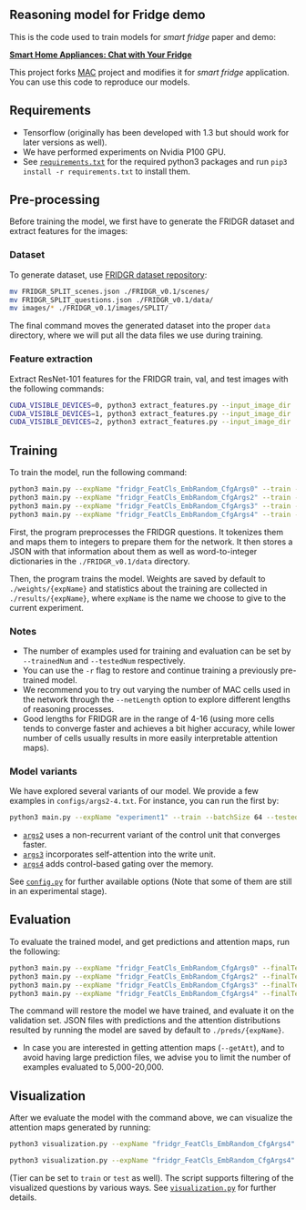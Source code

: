 ## Reasoning model for Fridge demo

This is the code used to train models for *smart fridge* paper and demo:

**[Smart Home Appliances: Chat with Your Fridge](https://arxiv.org/pdf/1912.?????.pdf)**

This project forks [MAC](https://github.com/stanfordnlp/mac-network) project and modifies it for *smart fridge* application. You can use this code to reproduce our models.

## Requirements
- Tensorflow (originally has been developed with 1.3 but should work for later versions as well).
- We have performed experiments on Nvidia P100 GPU.
- See [`requirements.txt`](requirements.txt) for the required python3 packages and run `pip3 install -r requirements.txt` to install them.

## Pre-processing
Before training the model, we first have to generate the FRIDGR dataset and extract features for the images:

### Dataset
To generate dataset, use [FRIDGR dataset repository](https://github.com/gudovskiy/fridge-dataset/):
```bash
mv FRIDGR_SPLIT_scenes.json ./FRIDGR_v0.1/scenes/
mv FRIDGR_SPLIT_questions.json ./FRIDGR_v0.1/data/
mv images/* ./FRIDGR_v0.1/images/SPLIT/
```

The final command moves the generated dataset into the proper `data` directory, where we will put all the data files we use during training.

### Feature extraction
Extract ResNet-101 features for the FRIDGR train, val, and test images with the following commands:
```bash
CUDA_VISIBLE_DEVICES=0, python3 extract_features.py --input_image_dir ./images/train --output_h5_file ./data/train.h5 --batch_size 100
CUDA_VISIBLE_DEVICES=1, python3 extract_features.py --input_image_dir ./images/val   --output_h5_file ./data/val.h5 --batch_size 100
CUDA_VISIBLE_DEVICES=2, python3 extract_features.py --input_image_dir ./images/test  --output_h5_file ./data/test.h5 --batch_size 100
```

## Training 
To train the model, run the following command:
```bash
python3 main.py --expName "fridgr_FeatCls_EmbRandom_CfgArgs0" --train --batchSize 64 --testedNum 10000 --epochs 25 --netLength 4 --gpus 0 @configs/args.txt
python3 main.py --expName "fridgr_FeatCls_EmbRandom_CfgArgs2" --train --batchSize 64 --testedNum 10000 --epochs 40 --netLength 6 --gpus 1 @configs/args2.txt
python3 main.py --expName "fridgr_FeatCls_EmbRandom_CfgArgs3" --train --batchSize 64 --testedNum 10000 --epochs 40 --netLength 6 --gpus 2 @configs/args3.txt
python3 main.py --expName "fridgr_FeatCls_EmbRandom_CfgArgs4" --train --batchSize 64 --testedNum 10000 --epochs 40 --netLength 6 --gpus 3 @configs/args4.txt
```

First, the program preprocesses the FRIDGR questions. It tokenizes them and maps them to integers to prepare them for the network. It then stores a JSON with that information about them as well as word-to-integer dictionaries in the `./FRIDGR_v0.1/data` directory.

Then, the program trains the model. Weights are saved by default to `./weights/{expName}` and statistics about the training are collected in `./results/{expName}`, where `expName` is the name we choose to give to the current experiment. 

### Notes
- The number of examples used for training and evaluation can be set by `--trainedNum` and `--testedNum` respectively.
- You can use the `-r` flag to restore and continue training a previously pre-trained model. 
- We recommend you to try out varying the number of MAC cells used in the network through the `--netLength` option to explore different lengths of reasoning processes.
- Good lengths for FRIDGR are in the range of 4-16 (using more cells tends to converge faster and achieves a bit higher accuracy, while lower number of cells usually results in more easily interpretable attention maps). 

### Model variants
We have explored several variants of our model. We provide a few examples in `configs/args2-4.txt`. For instance, you can run the first by: 
```bash
python3 main.py --expName "experiment1" --train --batchSize 64 --testedNum 10000 --epochs 40 --netLength 6 @configs/args2.txt
```
- [`args2`](config/args2.txt) uses a non-recurrent variant of the control unit that converges faster.
- [`args3`](config/args3.txt) incorporates self-attention into the write unit.
- [`args4`](config/args4.txt) adds control-based gating over the memory.

See [`config.py`](config.py) for further available options (Note that some of them are still in an experimental stage).

## Evaluation
To evaluate the trained model, and get predictions and attention maps, run the following: 
```bash
python3 main.py --expName "fridgr_FeatCls_EmbRandom_CfgArgs0" --finalTest --batchSize 64 --testedNum 10000 --netLength 4 --gpus 3 --getPreds --getAtt -r @configs/args.txt
python3 main.py --expName "fridgr_FeatCls_EmbRandom_CfgArgs2" --finalTest --batchSize 64 --testedNum 10000 --netLength 6 --gpus 4 --getPreds --getAtt -r @configs/args2.txt
python3 main.py --expName "fridgr_FeatCls_EmbRandom_CfgArgs3" --finalTest --batchSize 64 --testedNum 10000 --netLength 6 --gpus 5 --getPreds --getAtt -r @configs/args3.txt
python3 main.py --expName "fridgr_FeatCls_EmbRandom_CfgArgs4" --finalTest --batchSize 64 --testedNum 10000 --netLength 6 --gpus 6 --getPreds --getAtt -r @configs/args4.txt
```
The command will restore the model we have trained, and evaluate it on the validation set. JSON files with predictions and the attention distributions resulted by running the model are saved by default to `./preds/{expName}`.

- In case you are interested in getting attention maps (`--getAtt`), and to avoid having large prediction files, we advise you to limit the number of examples evaluated to 5,000-20,000.

## Visualization
After we evaluate the model with the command above, we can visualize the attention maps generated by running:
```bash
python3 visualization.py --expName "fridgr_FeatCls_EmbRandom_CfgArgs4" --tier val

python3 visualization.py --expName "fridgr_FeatCls_EmbRandom_CfgArgs4" --tier test --imageBasedir ./images --dataBasedir ./FRIDGR_v0.1

```
(Tier can be set to `train` or `test` as well). The script supports filtering of the visualized questions by various ways. See [`visualization.py`](visualization.py) for further details.
